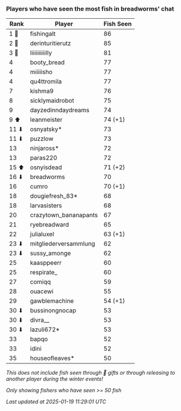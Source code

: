 ### Players who have seen the most fish in breadworms' chat
| Rank | Player | Fish Seen |
|------|--------|-----------|
| 1 🥇  | fishingalt  | 86 |
| 2 🥈  | derinturitierutz  | 85 |
| 3 🥉  | liiiiiiiiiilly  | 81 |
| 4  | booty_bread  | 77 |
| 4  | miiiiisho  | 77 |
| 4  | qu4ttromila  | 77 |
| 7  | kishma9  | 76 |
| 8  | sicklymaidrobot  | 75 |
| 9  | dayzedinndaydreams  | 74 |
| 9 ⬆ | leanmeister  | 74 (+1) |
| 11 ⬇ | osnyatsky*  | 73 |
| 11 ⬇ | puzzlow  | 73 |
| 13  | ninjaross*  | 72 |
| 13  | paras220  | 72 |
| 15 ⬆ | osnyisdead  | 71 (+2) |
| 16 ⬇ | breadworms  | 70 |
| 16  | cumro  | 70 (+1) |
| 18  | dougiefresh_83*  | 68 |
| 18  | larvasisters  | 68 |
| 20  | crazytown_bananapants  | 67 |
| 21  | ryebreadward  | 65 |
| 22  | julialuxel  | 63 (+1) |
| 23 ⬇ | mitgliederversammlung  | 62 |
| 23 ⬇ | sussy_amonge  | 62 |
| 25  | kaasppeerr  | 60 |
| 25  | respirate_  | 60 |
| 27  | comiqq  | 59 |
| 28  | ouacewi  | 55 |
| 29  | gawblemachine  | 54 (+1) |
| 30 ⬇ | bussinongnocap  | 53 |
| 30 ⬇ | divra__  | 53 |
| 30 ⬇ | lazuli672*  | 53 |
| 33  | bapqo  | 52 |
| 33  | idini  | 52 |
| 35  | houseofleaves*  | 50 |

_This does not include fish seen through 🎁 gifts or through releasing to another player during the winter events!_

_Only showing fishers who have seen >= 50 fish_

_Last updated at 2025-01-19 11:29:01 UTC_
